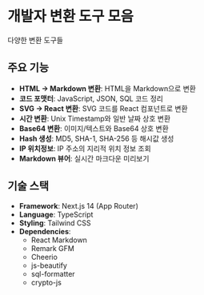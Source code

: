# 개발자 변환 도구 모음

다양한 변환 도구들

## 주요 기능

- **HTML → Markdown 변환**: HTML을 Markdown으로 변환
- **코드 포맷터**: JavaScript, JSON, SQL 코드 정리
- **SVG → React 변환**: SVG 코드를 React 컴포넌트로 변환
- **시간 변환**: Unix Timestamp와 일반 날짜 상호 변환
- **Base64 변환**: 이미지/텍스트와 Base64 상호 변환
- **Hash 생성**: MD5, SHA-1, SHA-256 등 해시값 생성
- **IP 위치정보**: IP 주소의 지리적 위치 정보 조회
- **Markdown 뷰어**: 실시간 마크다운 미리보기

## 기술 스택

- **Framework**: Next.js 14 (App Router)
- **Language**: TypeScript
- **Styling**: Tailwind CSS
- **Dependencies**:
  - React Markdown
  - Remark GFM
  - Cheerio
  - js-beautify
  - sql-formatter
  - crypto-js
